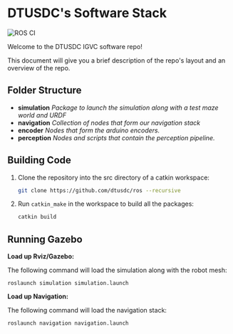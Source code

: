 # DTUSDC's Software Stack
![ROS CI](https://github.com/DTUSDC/ros/workflows/ROS%20CI/badge.svg?branch=master)

Welcome to the DTUSDC IGVC software repo!

This document will give you a brief description of the repo's layout and an overview of the repo.

## Folder Structure

 * **simulation**
    *Package to launch the simulation along with a test maze world and URDF*
 * **navigation**
    *Collection of nodes that form our navigation stack*
 * **encoder**
    *Nodes that form the arduino encoders.*
 * **perception**
    *Nodes and scripts that contain the perception pipeline.*
    
## Building Code
 
1. Clone the repository into the src directory of a catkin workspace:
    ```bash
    git clone https://github.com/dtusdc/ros --recursive
    ```

2. Run `catkin_make` in the workspace to build all the packages:
    ```bash
    catkin build
    ```

## Running Gazebo

**Load up Rviz/Gazebo:**

The following command will load the simulation along with the robot mesh:
```
roslaunch simulation simulation.launch
```

**Load up Navigation:**

The following command will load the navigation stack:
```
roslaunch navigation navigation.launch
```
